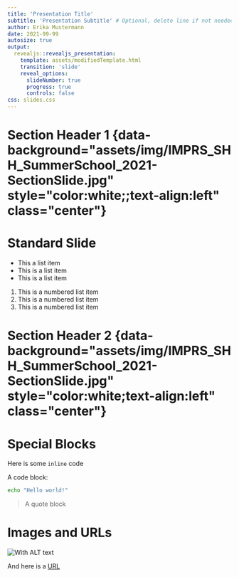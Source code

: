 ```yaml
---
title: 'Presentation Title'
subtitle: 'Presentation Subtitle' # Optional, delete line if not needed
author: Erika Mustermann
date: 2021-99-99
autosize: true
output: 
  revealjs::revealjs_presentation:
    template: assets/modifiedTemplate.html
    transition: 'slide'
    reveal_options:
      slideNumber: true
      progress: true
      controls: false
css: slides.css
---
```


# Section Header 1 {data-background="assets/img/IMPRS_SHH_SummerSchool_2021-SectionSlide.jpg" style="color:white;;text-align:left" class="center"}
<!-- For any section title slide, you must include the custom aesthetics specified above in {} -->


# Standard Slide 

- This a list item
- This is a list item
- This is a list item

1. This is a numbered list item
2. This is a numbered list item
3. This is a numbered list item

# Section Header 2 {data-background="assets/img/IMPRS_SHH_SummerSchool_2021-SectionSlide.jpg" style="color:white;text-align:left" class="center"}

# Special Blocks

Here is some `inline` code

A code block:

```bash
echo "Hello world!"
```

> A quote block

# Images and URLs

![With ALT text](https://summerschool.shh.mpg.de/images/jss_wide.png)

And here is a [URL](https://summerschool.shh.mpg.de/)

